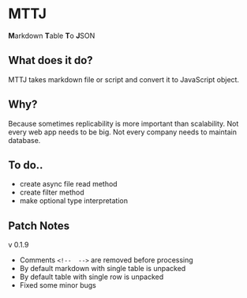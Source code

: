 # MTTJ
**M**arkdown **T**able **T**o **J**SON

## What does it do?
MTTJ takes markdown file or script and convert it to JavaScript object.

## Why?
Because sometimes replicability is more important than scalability.
Not every web app needs to be big.
Not every company needs to maintain database.

## To do..
- create async file read method
- create filter method
- make optional type interpretation

## Patch Notes
v 0.1.9
- Comments `<!--  -->` are removed before processing
- By default markdown with single table is unpacked
- By default table with single row is unpacked
- Fixed some minor bugs
